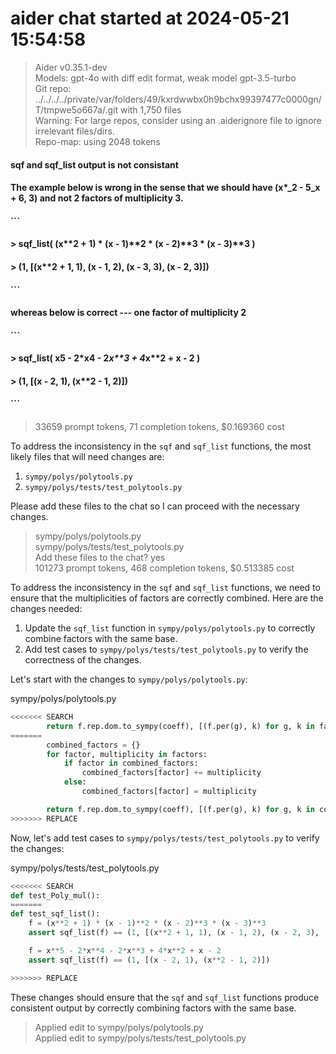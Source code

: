 
# aider chat started at 2024-05-21 15:54:58

> Aider v0.35.1-dev  
> Models: gpt-4o with diff edit format, weak model gpt-3.5-turbo  
> Git repo: ../../../../private/var/folders/49/kxrdwwbx0h9bchx99397477c0000gn/T/tmpwe5o667a/.git with 1,750 files  
> Warning: For large repos, consider using an .aiderignore file to ignore irrelevant files/dirs.  
> Repo-map: using 2048 tokens  

#### sqf and sqf_list output is not consistant  
#### The example below is wrong in the sense that we should have (x*_2 - 5_x + 6, 3) and not 2 factors of multiplicity 3.  
####   
#### ```  
#### >  sqf_list(  (x**2 + 1)  * (x - 1)**2 * (x - 2)**3 * (x - 3)**3  )  
####   
#### >  (1, [(x**2 + 1, 1), (x - 1, 2), (x - 3, 3), (x - 2, 3)])  
#### ```  
####   
#### whereas below is correct --- one factor of multiplicity 2  
####   
#### ```  
#### >  sqf_list( x**5 - 2*x**4 - 2*x**3 + 4*x**2 + x - 2 )  
####   
#### >  (1, [(x - 2, 1), (x**2 - 1, 2)])  
#### ```  
####  
> 33659 prompt tokens, 71 completion tokens, $0.169360 cost  

To address the inconsistency in the `sqf` and `sqf_list` functions, the most likely files that will need changes are:

1. `sympy/polys/polytools.py`
2. `sympy/polys/tests/test_polytools.py`

Please add these files to the chat so I can proceed with the necessary changes.

> sympy/polys/polytools.py  
> sympy/polys/tests/test_polytools.py  
> Add these files to the chat? yes  
> 101273 prompt tokens, 468 completion tokens, $0.513385 cost  

To address the inconsistency in the `sqf` and `sqf_list` functions, we need to ensure that the multiplicities of factors are correctly combined. Here are the changes needed:

1. Update the `sqf_list` function in `sympy/polys/polytools.py` to correctly combine factors with the same base.
2. Add test cases to `sympy/polys/tests/test_polytools.py` to verify the correctness of the changes.

Let's start with the changes to `sympy/polys/polytools.py`:

sympy/polys/polytools.py
```python
<<<<<<< SEARCH
        return f.rep.dom.to_sympy(coeff), [(f.per(g), k) for g, k in factors]
=======
        combined_factors = {}
        for factor, multiplicity in factors:
            if factor in combined_factors:
                combined_factors[factor] += multiplicity
            else:
                combined_factors[factor] = multiplicity

        return f.rep.dom.to_sympy(coeff), [(f.per(g), k) for g, k in combined_factors.items()]
>>>>>>> REPLACE
```

Now, let's add test cases to `sympy/polys/tests/test_polytools.py` to verify the changes:

sympy/polys/tests/test_polytools.py
```python
<<<<<<< SEARCH
def test_Poly_mul():
=======
def test_sqf_list():
    f = (x**2 + 1) * (x - 1)**2 * (x - 2)**3 * (x - 3)**3
    assert sqf_list(f) == (1, [(x**2 + 1, 1), (x - 1, 2), (x - 2, 3), (x - 3, 3)])

    f = x**5 - 2*x**4 - 2*x**3 + 4*x**2 + x - 2
    assert sqf_list(f) == (1, [(x - 2, 1), (x**2 - 1, 2)])

>>>>>>> REPLACE
```

These changes should ensure that the `sqf` and `sqf_list` functions produce consistent output by correctly combining factors with the same base.

> Applied edit to sympy/polys/polytools.py  
> Applied edit to sympy/polys/tests/test_polytools.py  

